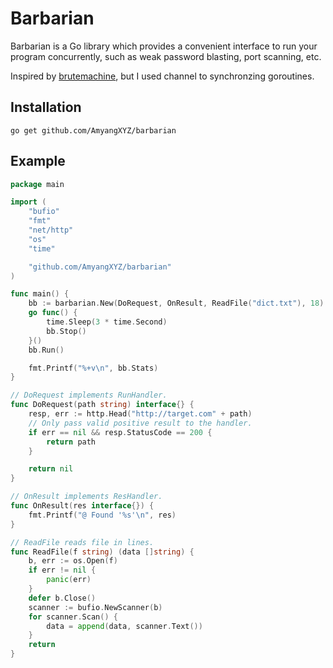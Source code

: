 # Barbarian

Barbarian is a Go library which provides a convenient interface to run your program concurrently,
such as weak password blasting, port scanning, etc.

Inspired by [brutemachine](https://github.com/evilsocket/brutemachine), but I used channel to synchronzing goroutines.

## Installation

`go get github.com/AmyangXYZ/barbarian`

## Example

```go
package main

import (
	"bufio"
	"fmt"
	"net/http"
	"os"
	"time"

	"github.com/AmyangXYZ/barbarian"
)

func main() {
	bb := barbarian.New(DoRequest, OnResult, ReadFile("dict.txt"), 18)
	go func() {
		time.Sleep(3 * time.Second)
		bb.Stop()
	}()
	bb.Run()

	fmt.Printf("%+v\n", bb.Stats)
}

// DoRequest implements RunHandler.
func DoRequest(path string) interface{} {
	resp, err := http.Head("http://target.com" + path)
	// Only pass valid positive result to the handler.
	if err == nil && resp.StatusCode == 200 {
		return path
	}

	return nil
}

// OnResult implements ResHandler.
func OnResult(res interface{}) {
	fmt.Printf("@ Found '%s'\n", res)
}

// ReadFile reads file in lines.
func ReadFile(f string) (data []string) {
	b, err := os.Open(f)
	if err != nil {
		panic(err)
	}
	defer b.Close()
	scanner := bufio.NewScanner(b)
	for scanner.Scan() {
		data = append(data, scanner.Text())
	}
	return
}
```